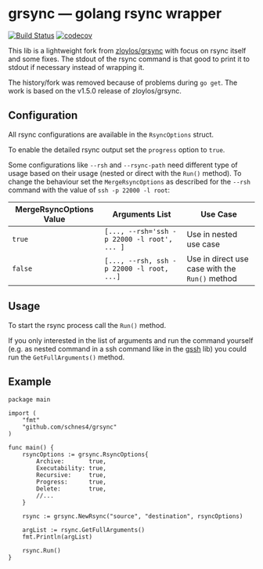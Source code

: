 # grsync — golang rsync wrapper

[![Build Status](https://travis-ci.com/schnes4/go-rsync.svg)](https://travis-ci.com/schnes4/grsync)
[![codecov](https://codecov.io/gh/schnes4/go-rsync/branch/master/graph/badge.svg)](https://codecov.io/gh/schnes4/grsync)

This lib is a lightweight fork from [zloylos/grsync](https://github.com/zloylos/grsync) with focus on rsync itself and some fixes.
The stdout of the rsync command is that good to print it to stdout if necessary instead of wrapping it.

The history/fork was removed because of problems during `go get`.
The work is based on the v1.5.0 release of zloylos/grsync.

## Configuration

All rsync configurations are available in the `RsyncOptions` struct.

To enable the detailed rsync output set the `progress` option to `true`.

Some configurations like `--rsh` and `--rsync-path` need different type of usage based on their usage (nested or direct with the `Run()` method).
To change the behaviour set the `MergeRsyncOptions` as described for the `--rsh` command with the value of `ssh -p 22000 -l root`:

| MergeRsyncOptions Value | Arguments List | Use Case |
| --- | --- | --- |
| `true` | `[..., --rsh='ssh -p 22000 -l root', ... ]` | Use in nested use case |
| `false` | `[..., --rsh, ssh -p 22000 -l root, ...]` | Use in direct use case with the `Run()` method |

## Usage

To start the rsync process call the `Run()` method.

If you only interested in the list of arguments and run the command yourself (e.g. as nested command in a ssh command like in the [gssh](https://github.com/schnes/gssh) lib) you could run the `GetFullArguments()` method.

## Example

```golang
package main

import (
	"fmt"
	"github.com/schnes4/grsync"
)

func main() {
	rsyncOptions := grsync.RsyncOptions{
		Archive:       true,
		Executability: true,
		Recursive:     true,
		Progress:      true,
		Delete:        true,
		//...
	}

	rsync := grsync.NewRsync("source", "destination", rsyncOptions)

	argList := rsync.GetFullArguments()
	fmt.Println(argList)

	rsync.Run()
}
```
